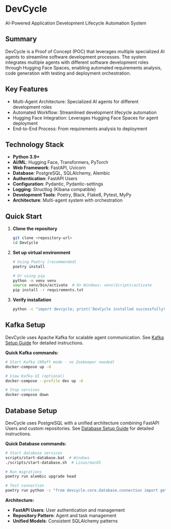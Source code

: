 # DevCycle

AI-Powered Application Development Lifecycle Automation System

## Summary

DevCycle is a Proof of Concept (POC) that leverages multiple specialized AI agents to streamline software development processes. The system integrates multiple agents with different software development roles through Hugging Face Spaces, enabling automated requirements analysis, code generation with testing and deployment orchestration.

## Key Features

- Multi-Agent Architecture: Specialized AI agents for different development roles
- Automated Workflow: Streamlined development lifecycle automation
- Hugging Face Integration: Leverages Hugging Face Spaces for agent deployment
- End-to-End Process: From requirements analysis to deployment

## Technology Stack

- **Python 3.9+**
- **AI/ML**: Hugging Face, Transformers, PyTorch
- **Web Framework**: FastAPI, Uvicorn
- **Database**: PostgreSQL, SQLAlchemy, Alembic
- **Authentication**: FastAPI Users
- **Configuration**: Pydantic, Pydantic-settings
- **Logging**: Structlog (Kibana compatible)
- **Development Tools**: Poetry, Black, Flake8, Pytest, MyPy
- **Architecture**: Multi-agent system with orchestration

## Quick Start

1. **Clone the repository**
   ```bash
   git clone <repository-url>
   cd DevCycle
   ```

2. **Set up virtual environment**
   ```bash
   # Using Poetry (recommended)
   poetry install

   # Or using pip
   python -m venv venv
   source venv/bin/activate  # On Windows: venv\Scripts\activate
   pip install -r requirements.txt
   ```

3. **Verify installation**
   ```bash
   python -c "import devcycle; print('DevCycle installed successfully!')"
   ```

## Kafka Setup

DevCycle uses Apache Kafka for scalable agent communication. See [Kafka Setup Guide](docs/kafka-setup.md) for detailed instructions.

**Quick Kafka commands:**
```bash
# Start Kafka (KRaft mode - no Zookeeper needed)
docker-compose up -d

# View Kafka UI (optional)
docker-compose --profile dev up -d

# Stop services
docker-compose down
```

## Database Setup

DevCycle uses PostgreSQL with a unified architecture combining FastAPI Users and custom repositories. See [Database Setup Guide](docs/database-setup.md) for detailed instructions.

**Quick Database commands:**
```bash
# Start database services
scripts/start-database.bat  # Windows
./scripts/start-database.sh  # Linux/macOS

# Run migrations
poetry run alembic upgrade head

# Test connection
poetry run python -c "from devcycle.core.database.connection import get_engine; print('✅ Database connected!')"
```

**Architecture:**
- **FastAPI Users**: User authentication and management
- **Repository Pattern**: Agent and task management
- **Unified Models**: Consistent SQLAlchemy patterns
